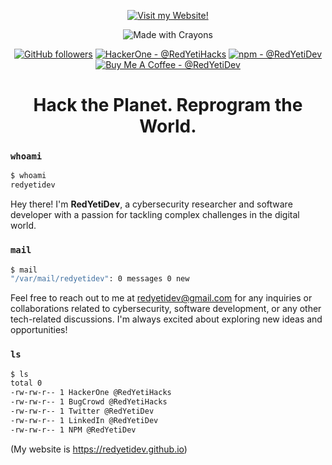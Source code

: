 <div align="center">
 
[![Visit my Website!](https://images.weserv.nl/?url=avatars.githubusercontent.com/u/38299977&mask=circle&width=200)](https://redyetidev.github.io)
 
![Made with Crayons](https://forthebadge.com/images/featured/featured-made-with-crayons.svg)

[![GitHub followers](https://img.shields.io/github/followers/RedYetiDev?label=Follow%20RedYetiDev&style=for-the-badge)](https://github.com/RedYetiDev?tab=followers) [![HackerOne - @RedYetiHacks](https://img.shields.io/badge/HackerOne-RedYetiHacks-brightgreen?style=for-the-badge)](https://hackerone.com/RedYetiHacks) [![npm - @RedYetiDev](https://img.shields.io/badge/npm-RedYetiDev-red?logo=npm&style=for-the-badge)](https://www.npmjs.com/~redyetidev) [![Buy Me A Coffee - @RedYetiDev](https://img.shields.io/badge/Buy%20Me%20A%20Coffee-RedYetiDev-red?logo=coffee&style=for-the-badge)](https://www.buymeacoffee.com/redyetidev) 

<h1>Hack the Planet. Reprogram the World.</h1>

</div>

### `whoami`
```bash
$ whoami
redyetidev
```

Hey there! I'm **RedYetiDev**, a cybersecurity researcher and software developer with a passion for tackling complex challenges in the digital world.

### `mail`
```bash
$ mail
"/var/mail/redyetidev": 0 messages 0 new
```

Feel free to reach out to me at <redyetidev@gmail.com> for any inquiries or collaborations related to cybersecurity, software development, or any other tech-related discussions. I'm always excited about exploring new ideas and opportunities!

### `ls`
```bash
$ ls
total 0
-rw-rw-r-- 1 HackerOne @RedYetiHacks
-rw-rw-r-- 1 BugCrowd @RedYetiHacks
-rw-rw-r-- 1 Twitter @RedYetiDev
-rw-rw-r-- 1 LinkedIn @RedYetiDev
-rw-rw-r-- 1 NPM @RedYetiDev
```
(My website is <https://redyetidev.github.io>)
